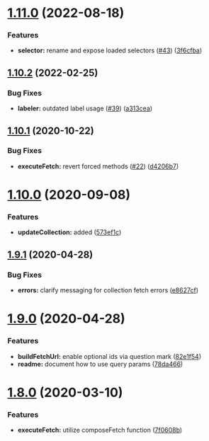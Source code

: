 # [1.11.0](https://github.com/americanexpress/iguazu-rest/compare/v1.10.2...v1.11.0) (2022-08-18)


### Features

* **selector:** rename and expose loaded selectors ([#43](https://github.com/americanexpress/iguazu-rest/issues/43)) ([3f6cfba](https://github.com/americanexpress/iguazu-rest/commit/3f6cfbafecb226928c306a195a2aa6a17c855c59))

## [1.10.2](https://github.com/americanexpress/iguazu-rest/compare/v1.10.1...v1.10.2) (2022-02-25)


### Bug Fixes

* **labeler:** outdated label usage ([#39](https://github.com/americanexpress/iguazu-rest/issues/39)) ([a313cea](https://github.com/americanexpress/iguazu-rest/commit/a313cea777ef78fa40e44a57203011f5d84c925e))

## [1.10.1](https://github.com/americanexpress/iguazu-rest/compare/v1.10.0...v1.10.1) (2020-10-22)


### Bug Fixes

* **executeFetch:** revert forced methods ([#22](https://github.com/americanexpress/iguazu-rest/issues/22)) ([d4206b7](https://github.com/americanexpress/iguazu-rest/commit/d4206b7cbd1c2f64d93fd7be9d5f984b10338693))

# [1.10.0](https://github.com/americanexpress/iguazu-rest/compare/v1.9.1...v1.10.0) (2020-09-08)


### Features

* **updateCollection:** added ([573ef1c](https://github.com/americanexpress/iguazu-rest/commit/573ef1c484d93946d9f7cc5695a6634daafd050a))

## [1.9.1](https://github.com/americanexpress/iguazu-rest/compare/v1.9.0...v1.9.1) (2020-04-28)


### Bug Fixes

* **errors:** clarify messaging for collection fetch errors ([e8627cf](https://github.com/americanexpress/iguazu-rest/commit/e8627cf60eeaea6fdaab1217dab20f29dd012fbb))

# [1.9.0](https://github.com/americanexpress/iguazu-rest/compare/v1.8.0...v1.9.0) (2020-04-28)


### Features

* **buildFetchUrl:** enable optional ids via question mark ([82e1f54](https://github.com/americanexpress/iguazu-rest/commit/82e1f54cc96ef50d2aa883f7d35d9adc12d0dd10))
* **readme:** document how to use query params ([78da466](https://github.com/americanexpress/iguazu-rest/commit/78da466af8003da35cf900337e8d277f6e7c72d3))

# [1.8.0](https://github.com/americanexpress/iguazu-rest/compare/v1.7.0...v1.8.0) (2020-03-10)


### Features

* **executeFetch:** utilize composeFetch function ([7f0608b](https://github.com/americanexpress/iguazu-rest/commit/7f0608b058dd67bb77a887e8a449e4359f983321))
